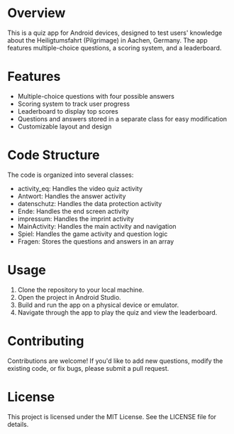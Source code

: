 # Overview
This is a quiz app for Android devices, designed to test users' knowledge about the Heiligtumsfahrt (Pilgrimage) in Aachen, Germany. The app features multiple-choice questions, a scoring system, and a leaderboard.

# Features
* Multiple-choice questions with four possible answers
* Scoring system to track user progress
* Leaderboard to display top scores
* Questions and answers stored in a separate class for easy modification
* Customizable layout and design

# Code Structure
The code is organized into several classes:
* activity_eq: Handles the video quiz activity
* Antwort: Handles the answer activity
* datenschutz: Handles the data protection activity
* Ende: Handles the end screen activity
* impressum: Handles the imprint activity
* MainActivity: Handles the main activity and navigation
* Spiel: Handles the game activity and question logic
* Fragen: Stores the questions and answers in an array

# Usage
1. Clone the repository to your local machine.
2. Open the project in Android Studio.
3. Build and run the app on a physical device or emulator.
4. Navigate through the app to play the quiz and view the leaderboard.

# Contributing
Contributions are welcome! If you'd like to add new questions, modify the existing code, or fix bugs, please submit a pull request.

# License
This project is licensed under the MIT License. See the LICENSE file for details.

